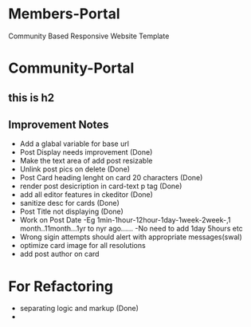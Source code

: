 # Members-Portal
Community Based Responsive Website Template
# Community-Portal
## this is h2


## Improvement Notes

- Add a glabal variable for base url 
- Post Display needs improvement (Done)
- Make the text area of add post resizable
- Unlink post pics on delete (Done)
- Post Card heading lenght on card 20 characters (Done)
- render post desicription in card-text p tag (Done)
- add all editor features in ckeditor (Done)
- sanitize desc for cards (Done)
- Post Title not displaying (Done)
- Work on Post Date
  -Eg 1min-1hour-12hour-1day-1week-2week-,1 month..11month...1yr to nyr ago......
  -No need to add 1day 5hours etc
- Wrong sigin attempts should alert with appropriate messages(swal)
- optimize card image for all resolutions
- add post author on card



# For Refactoring 

- separating logic and markup (Done)
- 